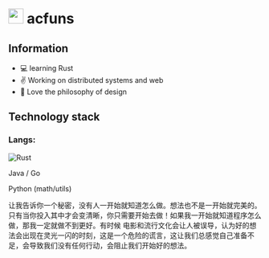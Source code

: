 # <img src="https://emojis.slackmojis.com/emojis/images/1612999083/12510/kirby_dance.gif?1612999083" width="30"/> acfuns

## Information
- :computer: learning Rust
- :v: Working on distributed systems and web
- :art: Love the philosophy of design

## Technology stack
### Langs:

![Rust](http://img.shields.io/badge/-Rust-D2B48?style=flat-square&logo=Rust&logoColor=000000)

Java / Go

Python (math/utils)

让我告诉你一个秘密，没有人一开始就知道怎么做。想法也不是一开始就完美的。只有当你投入其中才会变清晰，你只需要开始去做！如果我一开始就知道程序怎么做，那我一定就做不到更好。有时候
电影和流行文化会让人被误导，认为好的想法会出现在灵光一闪的时刻，这是一个危险的谎言，这让我们总感觉自己准备不足，会导致我们没有任何行动，会阻止我们开始好的想法。

